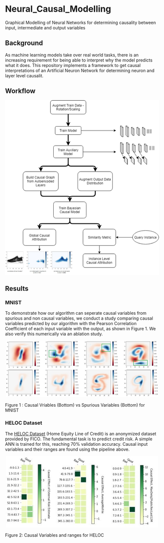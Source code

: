 # Neural_Causal_Modelling
Graphical Modelling of Neural Networks for determining causality between input, intermediate and output variables

## Background
As machine learning models take over real world tasks, there is an increasing requirement for being able to 
interpret why the model predicts what it does.
This repository implements a framework to get causal interpretations of an Artificial Neuron Network for determining neuron and layer level causalit.

## Workflow 
<p align="center">
  <img src="./images/workflow.png"> 
</p>


## Results
### MNIST
To demonstrate how our algorithm can seperate causal variables from spurious and non causal variables, we conduct a study comparing causal variables predicted by our algorithm with the Pearson Correlation Coefficient of each input variable with the output, as shown in Figure 1. We also verify this numerically via an ablation study. 

<p align="center">
  <img src="./images/MNIST.jpg" width="500"> 
  <figcaption>Figure 1 : Causal Vriables (Bottom) vs Spurious Variables (Bottom) for MNIST  </figcaption>
</p>

### HELOC Dataset
The [HELOC Dataset](https://community.fico.com/s/explainable-machine-learning-challenge?tabset-3158a=2) (Home Equity Line of Credit) is an anonymized dataset provided by FICO.
The fundamental task is to predict credit risk. A simple ANN is trained for this, reaching 70% validation accuracy. Causal input variables and their ranges are found using the pipeline above.
 
<p align="center">
  <img src="./images/HELOC.jpg" width="500"> 
  <figcaption>Figure 2: Causal Variables and ranges for HELOC</figcaption>
</p>

